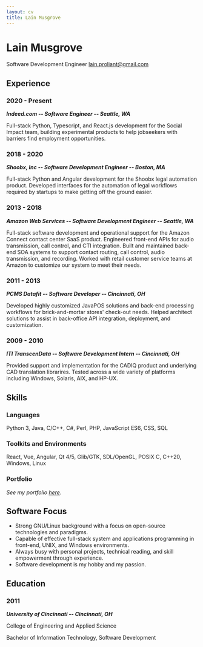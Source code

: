 ```yaml
---
layout: cv
title: Lain Musgrove
---
```

# Lain Musgrove
Software Development Engineer
[lain.proliant@gmail.com](mailto://lain.proliant@gmail.com)

## Experience
### 2020 - Present
***Indeed.com -- Software Engineer -- Seattle, WA***

Full-stack Python, Typescript, and React.js development for the Social Impact
team, building experimental products to help jobseekers with barriers find
employment opportunities.

### 2018 - 2020
***Shoobx, Inc -- Software Development Engineer -- Boston, MA***

Full-stack Python and Angular development for the Shoobx legal automation
product.  Developed interfaces for the automation of legal workflows required
by startups to make getting off the ground easier.

### 2013 - 2018
***Amazon Web Services -- Software Development Engineer -- Seattle, WA***

Full-stack software development and operational support for the Amazon Connect contact center SaaS product.  Engineered front-end APIs for audio transmission, call control, and CTI integration.  Built and maintained back-end SOA systems to support contact routing, call control, audio transmission, and recording.  Worked with retail customer service teams at Amazon to customize our system to meet their needs.

### 2011 - 2013
***PCMS Datafit -- Software Developer -- Cincinnati, OH***

Developed highly customized JavaPOS solutions and back-end processing workflows for brick-and-mortar stores' check-out needs.  Helped architect solutions to assist in back-office API integration, deployment, and customization.

### 2009 - 2010
***ITI TranscenData -- Software Development Intern -- Cincinnati, OH***

Provided support and implementation for the CADIQ product and underlying CAD translation librarires.  Tested across a wide variety of platforms including Windows, Solaris, AIX, and HP-UX.

## Skills
### Languages
Python 3, Java, C/C++, C#, Perl, PHP, JavaScript ES6, CSS, SQL

### Toolkits and Environments
React, Vue, Angular, Qt 4/5, Glib/GTK, SDL/OpenGL, POSIX C, C++20, Windows, Linux

### Portfolio
*See my portfolio [here](https://github.com/lainproliant).*

## Software Focus
- Strong GNU/Linux background with a focus on open-source technologies and paradigms.
- Capable of effective full-stack system and applications programming in front-end, UNIX, and Windows environments.
- Always busy with personal projects, technical reading, and skill empowerment through experience.
- Software development is my hobby and my passion.

## Education
### 2011
***University of Cincinnati -- Cincinnati, OH***

College of Engineering and Applied Science

Bachelor of Information Technology, Software Development

<!-- ### Footer

Last updated: July 2018 -->

